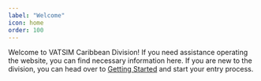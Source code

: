 ```yaml
---
label: "Welcome"
icon: home
order: 100
---
```


Welcome to VATSIM Caribbean Division! If you need assistance operating the website, you can find necessary information here. If you are new to the division, you can head over to [Getting Started](https://docs.vatcar.net/getting-started/) and start your entry process.